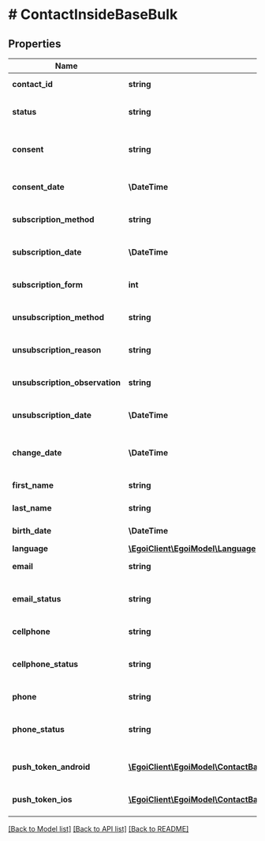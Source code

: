 # # ContactInsideBaseBulk

## Properties

Name | Type | Description | Notes
------------ | ------------- | ------------- | -------------
**contact_id** | **string** |  | [optional] [readonly]
**status** | **string** | Status of the contact | [optional] [default to 'active']
**consent** | **string** | Contact consent | [optional] [readonly] [default to 'consent']
**consent_date** | **\DateTime** | Date and hour of the contact consent | [optional] [readonly]
**subscription_method** | **string** | Contact subscription method | [optional] [readonly]
**subscription_date** | **\DateTime** | Date and hour of the contact subscription | [optional] [readonly]
**subscription_form** | **int** | Contact subscription form | [optional] [readonly]
**unsubscription_method** | **string** | Contact unsubscription method | [optional] [readonly]
**unsubscription_reason** | **string** | Contact unsubscription reason | [optional] [readonly]
**unsubscription_observation** | **string** | Contact unsubscription observation | [optional] [readonly]
**unsubscription_date** | **\DateTime** | Contact unsubscription date | [optional] [readonly]
**change_date** | **\DateTime** | Last modification date of the contact | [optional] [readonly]
**first_name** | **string** | First name of the contact | [optional]
**last_name** | **string** | Last name of the contact | [optional]
**birth_date** | **\DateTime** | Birth date of the contact | [optional]
**language** | [**\EgoiClient\EgoiModel\Language**](Language.md) |  | [optional]
**email** | **string** | Email of the contact | [optional]
**email_status** | **string** | Email channel status | [optional] [readonly] [default to 'active']
**cellphone** | **string** | Cellphone of the contact | [optional]
**cellphone_status** | **string** | Cellphone channel status | [optional] [readonly] [default to 'active']
**phone** | **string** | Phone of the contact | [optional]
**phone_status** | **string** | Phone channel status | [optional] [readonly] [default to 'active']
**push_token_android** | [**\EgoiClient\EgoiModel\ContactBaseWithStatusNoRemovedFieldsSchemaBasePushTokenAndroidInner[]**](ContactBaseWithStatusNoRemovedFieldsSchemaBasePushTokenAndroidInner.md) | Android push token of the contact | [optional]
**push_token_ios** | [**\EgoiClient\EgoiModel\ContactBaseWithStatusNoRemovedFieldsSchemaBasePushTokenIosInner[]**](ContactBaseWithStatusNoRemovedFieldsSchemaBasePushTokenIosInner.md) | IOS push token of the contact | [optional]

[[Back to Model list]](../../README.md#models) [[Back to API list]](../../README.md#endpoints) [[Back to README]](../../README.md)
